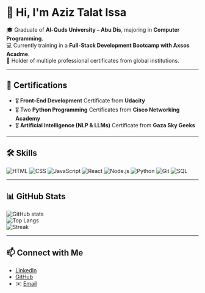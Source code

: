 # 👋 Hi, I'm Aziz Talat Issa

🎓 Graduate of **Al-Quds University – Abu Dis**, majoring in **Computer Programming**.  
💻 Currently training in a **Full-Stack Development Bootcamp with Axsos Acadme**.  
📜 Holder of multiple professional certificates from global institutions.

---

## 🏅 Certifications
- 🎖️ **Front-End Development** Certificate from **Udacity**   
- 🎖️ Two **Python Programming** Certificates from **Cisco Networking Academy**  
- 🎖️ **Artificial Intelligence (NLP & LLMs)** Certificate from **Gaza Sky Geeks**

---

## 🛠️ Skills
![HTML](https://img.shields.io/badge/-HTML5-E34F26?style=for-the-badge&logo=html5&logoColor=white)
![CSS](https://img.shields.io/badge/-CSS3-1572B6?style=for-the-badge&logo=css3)
![JavaScript](https://img.shields.io/badge/-JavaScript-F7DF1E?style=for-the-badge&logo=javascript&logoColor=000)
![React](https://img.shields.io/badge/-React-61DAFB?style=for-the-badge&logo=react&logoColor=000)
![Node.js](https://img.shields.io/badge/-Node.js-339933?style=for-the-badge&logo=nodedotjs&logoColor=fff)
![Python](https://img.shields.io/badge/-Python-3776AB?style=for-the-badge&logo=python&logoColor=fff)
![Git](https://img.shields.io/badge/-Git-F05032?style=for-the-badge&logo=git&logoColor=fff)
![SQL](https://img.shields.io/badge/-SQL-4479A1?style=for-the-badge&logo=mysql&logoColor=fff)

---

## 📊 GitHub Stats
![GitHub stats](https://github-readme-stats.vercel.app/api?username=YOUR_GITHUB_USERNAME&show_icons=true&theme=radical)  
![Top Langs](https://github-readme-stats.vercel.app/api/top-langs/?username=YOUR_GITHUB_USERNAME&layout=compact&theme=radical)  
![Streak](https://streak-stats.demolab.com?user=YOUR_GITHUB_USERNAME&theme=radical)

---

## 📫 Connect with Me
- [LinkedIn]([https://linkedin.com/in/YOUR_LINKEDIN](https://www.linkedin.com/in/aziz-issa-31471b332?utm_source=share&utm_campaign=share_via&utm_content=profile&utm_medium=ios_app))  
- [GitHub]([https://github.com/YOUR_GITHUB_USERNAME](https://github.com/AzizEssa1412))  
- ✉️ [Email](aziz.issa@students.alquds.edu)
